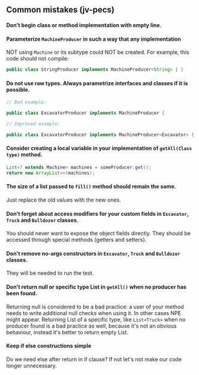 ## Common mistakes (jv-pecs)

#### Don't begin class or method implementation with empty line.
#### Parameterize `MachineProducer` in such a way that any implementation 
NOT using `Machine` or its subtype could NOT be created.
For example, this code should not compile:
```java
public class StringProducer implements MachineProducer<String> { }
```
#### Do not use raw types. Always parametrize interfaces and classes if it is possible.
```java
// Bad example:

public class ExcavatorProducer implements MachineProducer {
```
```java
// Improved example:

public class ExcavatorProducer implements MachineProducer<Excavator> {
```
#### Consider creating a local variable in your implementation of `getAll(Class type)` method.
```java
List<? extends Machine> machines = someProducer.get();
return new ArrayList<>(machines);
```
#### The size of a list passed to `fill()` method should remain the same. 
Just replace the old values with the new ones.
#### Don't forget about access modifiers for your custom fields in `Excavator`, `Truck` and `Bulldozer` classes.
You should never want to expose the object fields directly. They should be accessed through special methods 
(getters and setters).
#### Don't remove no-args constructors in `Excavator`, `Truck` and `Bulldozer` classes.
They will be needed to run the test.
#### Don't return null or specific type List in `getAll()` when no producer has been found.
Returning null is considered to be a bad practice: a user of your method needs to write additional null
checks when 
using it. In other cases NPE might appear. Returning List of a specific type, like `List<Truck>` when 
no producer found
is a bad practice as well, because it's not an obvious behaviour, instead it's better to return empty List. 
#### Keep if else constructions simple
Do we need else after return in if clause? 
If not let's not make our code longer unnecessary.
